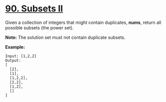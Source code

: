 # [90. Subsets II](https://leetcode.com/problems/subsets-ii/description)
Given a collection of integers that might contain duplicates, **nums**, return all possible subsets (the power set).

**Note:** The solution set must not contain duplicate subsets.

**Example:**
```
Input: [1,2,2]
Output:
[
  [2],
  [1],
  [1,2,2],
  [2,2],
  [1,2],
  []
]
```